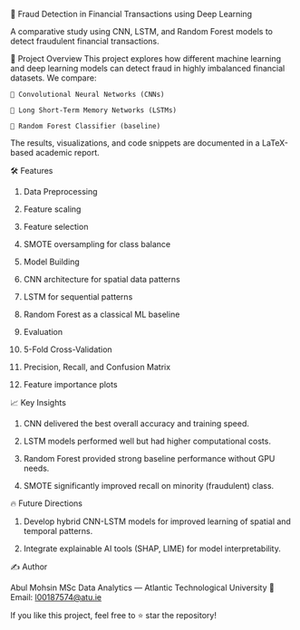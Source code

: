 🚀 Fraud Detection in Financial Transactions using Deep Learning

   A comparative study using CNN, LSTM, and Random Forest models to detect fraudulent financial transactions.

📂 Project Overview
    This project explores how different machine learning and deep learning models can detect fraud in highly imbalanced financial datasets.
    We compare:

    🧠 Convolutional Neural Networks (CNNs)

    🧩 Long Short-Term Memory Networks (LSTMs)

    🌳 Random Forest Classifier (baseline)

The results, visualizations, and code snippets are documented in a LaTeX-based academic report.

🛠 Features

  1. Data Preprocessing

  2. Feature scaling

  3. Feature selection

  4. SMOTE oversampling for class balance

  5. Model Building

  6. CNN architecture for spatial data patterns

  7. LSTM for sequential patterns

  8. Random Forest as a classical ML baseline

  9. Evaluation

  10. 5-Fold Cross-Validation

  11. Precision, Recall, and Confusion Matrix

  12. Feature importance plots

📈 Key Insights

  1. CNN delivered the best overall accuracy and training speed.

  2. LSTM models performed well but had higher computational costs.

  3. Random Forest provided strong baseline performance without GPU needs.

  4. SMOTE significantly improved recall on minority (fraudulent) class.

🔥 Future Directions

  1. Develop hybrid CNN-LSTM models for improved learning of spatial and temporal patterns.

  2. Integrate explainable AI tools (SHAP, LIME) for model interpretability.

✍️ Author

Abul Mohsin
MSc Data Analytics — Atlantic Technological University
📧 Email: l00187574@atu.ie

If you like this project, feel free to ⭐ star the repository!
